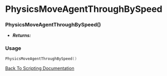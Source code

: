 # PhysicsMoveAgentThroughBySpeed

### PhysicsMoveAgentThroughBySpeed()
- ***Returns:*** 

### Usage

```Lua
PhysicsMoveAgentThroughBySpeed()
```


[Back To Scripting Documentation](../README.md)
